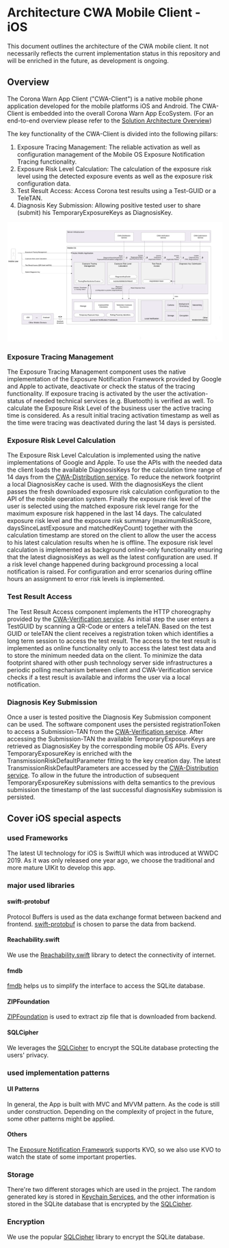 # Architecture CWA Mobile Client - iOS
This document outlines the architecture of the CWA mobile client. It not necessarily reflects the current implementation status in this repository and will be enriched in the future, as development is ongoing.

## Overview
The Corona Warn App Client ("CWA-Client") is a native mobile phone application developed for the mobile platforms iOS and Android. The CWA-Client is embedded into the overall Corona Warn App EcoSystem. (For an end-to-end overview please refer to the [Solution Architecture Overview](https://github.com/corona-warn-app/cwa-documentation/blob/master/solution_architecture.md))

The key functionality of the CWA-Client is divided into the following pillars:
1. Exposure Tracing Management: The reliable activation as well as configuration management of the Mobile OS Exposure Notification Tracing functionality.
2. Exposure Risk Level Calculation: The calculation of the exposure risk level using the detected exposure events as well as the exposure risk configuration data.
3. Test Result Access: Access Corona test results using a Test-GUID or a TeleTAN.
4. Diagnosis Key Submission: Allowing positive tested user to share (submit) his TemporaryExposureKeys as DiagnosisKey.

![Overview Diagram](./images/Architecture_Overview_v1.svg)

### Exposure Tracing Management
The Exposure Tracing Management component uses the native implementation of the Exposure Notification Framework provided by Google and Apple to activate, deactivate or check the status of the tracing functionality. If exposure tracing is activated by the user the activation-status of needed technical services (e.g. Bluetooth) is verified as well. To calculate the Exposure Risk Level of the business user the active tracing time is considered. As a result initial tracing activation timestamp as well as the time were tracing was deactivated during the last 14 days is persisted.

### Exposure Risk Level Calculation
The Exposure Risk Level Calculation is implemented using the native implementations of Google and Apple. To use the APIs with the needed data the client loads the available DiagnosisKeys for the calculation time range of 14 days from the [CWA-Distribution service](https://github.com/corona-warn-app/cwa-server/blob/master/docs/architecture-overview.md). To reduce the network footprint a local DiagnosisKey cache is used. With the diagnosisKeys the client passes the fresh downloaded exposure risk calculation configuration to the API of the mobile operation system. Finally the exposure risk level of the user is selected using the matched exposure risk level range for the maximum exposure risk happened in the last 14 days. The calculated exposure risk level and the exposure risk summary (maximumRiskScore, daysSinceLastExposure and matchedKeyCount) together with the calculation timestamp are stored on the client to allow the user the access to his latest calculation results when he is offline. The exposure risk level calculation is implemented as background online-only functionality ensuring that the latest diagnosisKeys as well as the latest configuration are used. If a risk level change happened during background processing a local notification is raised. For configuration and error scenarios during offline hours an assignment to error risk levels is implemented.

### Test Result Access
The Test Result Access component implements the HTTP choreography provided by the [CWA-Verification service](https://github.com/corona-warn-app/cwa-verification-server/blob/master/docs/architecture-overview.md). As initial step the user enters a TestGUID by scanning a QR-Code or enters a teleTAN. Based on the test GUID or teleTAN the client receives a registration token which identifies a long term session to access the test result. The access to the test result is implemented as online functionality only to access the latest test data and to store the minimum needed data on the client. To minimize the data footprint shared with other push technology server side infrastructures a periodic polling mechanism between client and CWA-Verification service checks if a test result is available and informs the user via a local notification.

### Diagnosis Key Submission
Once a user is tested positive the Diagnosis Key Submission component can be used. The software component uses the persisted registrationToken to access a Submission-TAN from the [CWA-Verification service](https://github.com/corona-warn-app/cwa-verification-server/blob/master/docs/architecture-overview.md). After accessing the Submission-TAN the available TemporaryExposureKeys are retrieved as DiagnosisKey by the corresponding mobile OS APIs. Every TemporaryExposureKey is enriched with the TransmissionRiskDefaultParameter fitting to the key creation day. The latest TransmissionRiskDefaultParameters are accessed by the [CWA-Distribution service](https://github.com/corona-warn-app/cwa-verification-server/blob/master/docs/architecture-overview.md). To allow in the future the introduction of subsequent TemporaryExposureKey submissions with delta semantics to the previous submission the timestamp of the last successful diagnosisKey submission is persisted.

## Cover iOS special aspects
### used Frameworks
The latest UI technology for iOS is SwiftUI which was introduced at WWDC 2019. As it was only released one year ago, we choose the traditional and more mature UIKit to develop this app.
### major used libraries
#### swift-protobuf
Protocol Buffers is used as the data exchange format between backend and frontend. [swift-protobuf](https://github.com/apple/swift-protobuf) is chosen to parse the data from backend.
#### Reachability.swift
We use the [Reachability.swift](https://github.com/ashleymills/Reachability.swift) library to detect the connectivity of internet.
#### fmdb
[fmdb](https://github.com/ccgus/fmdb) helps us to simplify the interface to access the SQLite database.
#### ZIPFoundation
[ZIPFoundation](https://github.com/weichsel/ZIPFoundation) is used to extract zip file that is downloaded from backend.
#### SQLCipher
We leverages the [SQLCipher](https://github.com/sqlcipher/sqlcipher) to encrypt the SQLite database protecting the users' privacy.

### used implementation patterns
#### UI Patterns
In general, the App is built with MVC and MVVM pattern. As the code is still under construction. Depending on the complexity of project in the future, some other patterns might be applied.
#### Others
The [Exposure Notification Framework](https://developer.apple.com/documentation/exposurenotification) supports KVO, so we also use KVO to watch the state of some important properties.
### Storage
There're two different storages which are used in the project. The random generated key is stored in [Keychain Services](https://developer.apple.com/documentation/security/keychain_services), and the other information is stored in the SQLite database that is encrypted by the [SQLCipher](https://github.com/sqlcipher/sqlcipher).
### Encryption
We use the popular [SQLCipher](https://github.com/sqlcipher/sqlcipher) library to encrypt the SQLite database.
